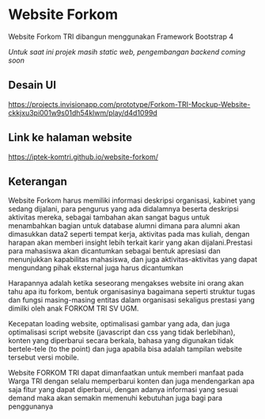 # Website Forkom
Website Forkom TRI dibangun menggunakan Framework Bootstrap 4

_Untuk saat ini projek masih static web, pengembangan backend coming soon_

## Desain UI
https://projects.invisionapp.com/prototype/Forkom-TRI-Mockup-Website-ckkjxu3pi001w9s01dh54klwm/play/d4d1099d

## Link ke halaman website
https://iptek-komtri.github.io/website-forkom/

## Keterangan

Website Forkom harus memiliki informasi deskripsi organisasi, kabinet yang sedang
dijalani, para pengurus yang ada didalamnya beserta deskripsi aktivitas mereka,
sebagai tambahan akan sangat bagus untuk menambahkan bagian untuk
database alumni dimana para alumni akan dimasukkan data2 seperti tempat
kerja, aktivitas pada mas kuliah, dengan harapan akan memberi insight lebih
terkait karir yang akan dijalani.Prestasi para mahasiswa akan dicantumkan
sebagai bentuk apresiasi dan menunjukkan kapabilitas mahasiswa, dan juga
aktivitas-aktivitas yang dapat mengundang pihak eksternal juga harus
dicantumkan

Harapannya adalah ketika seseorang mengakses website ini orang akan tahu apa
itu forkom, bentuk organisasinya bagaimana seperti struktur tugas dan fungsi
masing-masing entitas dalam organisasi sekaligus prestasi yang dimilki oleh
anak FORKOM TRI SV UGM.

Kecepatan loading website, optimalisasi gambar yang ada, dan juga optimalisasi
script website (javascript dan css yang tidak berlebihan), konten yang diperbarui
secara berkala, bahasa yang digunakan tidak bertele-tele (to the point) dan juga
apabila bisa adalah tampilan website tersebut versi mobile.

Website FORKOM TRI dapat dimanfaatkan untuk memberi manfaat pada
Warga TRI dengan selalu memperbarui konten dan juga mendengarkan apa saja
fitur yang dapat diperbarui, dengan adanya informasi yang sesuai demand maka
akan semakin memenuhi kebutuhan juga bagi para penggunanya

